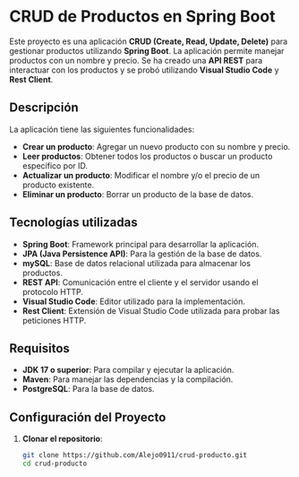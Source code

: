# CRUD de Productos en Spring Boot

Este proyecto es una aplicación **CRUD (Create, Read, Update, Delete)** para gestionar productos utilizando **Spring Boot**. La aplicación permite manejar productos con un nombre y precio. Se ha creado una **API REST** para interactuar con los productos y se probó utilizando **Visual Studio Code** y **Rest Client**.

## Descripción

La aplicación tiene las siguientes funcionalidades:

- **Crear un producto**: Agregar un nuevo producto con su nombre y precio.
- **Leer productos**: Obtener todos los productos o buscar un producto específico por ID.
- **Actualizar un producto**: Modificar el nombre y/o el precio de un producto existente.
- **Eliminar un producto**: Borrar un producto de la base de datos.

## Tecnologías utilizadas

- **Spring Boot**: Framework principal para desarrollar la aplicación.
- **JPA (Java Persistence API)**: Para la gestión de la base de datos.
- **mySQL**: Base de datos relacional utilizada para almacenar los productos.
- **REST API**: Comunicación entre el cliente y el servidor usando el protocolo HTTP.
- **Visual Studio Code**: Editor utilizado para la implementación.
- **Rest Client**: Extensión de Visual Studio Code utilizada para probar las peticiones HTTP.

## Requisitos

- **JDK 17 o superior**: Para compilar y ejecutar la aplicación.
- **Maven**: Para manejar las dependencias y la compilación.
- **PostgreSQL**: Para la base de datos.

## Configuración del Proyecto

1. **Clonar el repositorio**:

   ```bash
   git clone https://github.com/Alejo0911/crud-producto.git
   cd crud-producto
